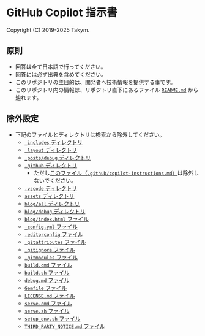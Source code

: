 # GitHub Copilot 指示書
Copyright (C) 2019-2025 Takym.

## 原則
* 回答は全て日本語で行ってください。
* 回答には必ず出典を含めてください。
* このリポジトリの主目的は、開発者へ技術情報を提供する事です。
* このリポジトリ内の情報は、リポジトリ直下にあるファイル [`README.md`](../README.md) から辿れます。

## 除外設定
* 下記のファイルとディレクトリは検索から除外してください。
	* [`_includes` ディレクトリ](../_includes)
	* [`_layout` ディレクトリ](../_layout)
	* [`_posts/debug` ディレクトリ](../_posts/debug)
	* [`.github` ディレクトリ](../.github)
		* ただし[このファイル（`.github/copilot-instructions.md`）](./copilot-instructions.md)は除外しないでください。
	* [`.vscode` ディレクトリ](../.vscode)
	* [`assets` ディレクトリ](../assets)
	* [`blog/all` ディレクトリ](../blog/all)
	* [`blog/debug` ディレクトリ](../blog/debug)
	* [`blog/index.html` ファイル](../blog/index.html)
	* [`_config.yml` ファイル](../_config.yml)
	* [`.editorconfig` ファイル](../.editorconfig)
	* [`.gitattributes` ファイル](../.gitattributes)
	* [`.gitignore` ファイル](../.gitignore)
	* [`.gitmodules` ファイル](../.gitmodules)
	* [`build.cmd` ファイル](../build.cmd)
	* [`build.sh` ファイル](../build.sh)
	* [`debug.md` ファイル](../debug.md)
	* [`Gemfile` ファイル](../Gemfile)
	* [`LICENSE.md` ファイル](../LICENSE.md)
	* [`serve.cmd` ファイル](../serve.cmd)
	* [`serve.sh` ファイル](../serve.sh)
	* [`setup_env.sh` ファイル](../setup_env.sh)
	* [`THIRD_PARTY_NOTICE.md` ファイル](../THIRD_PARTY_NOTICE.md)
